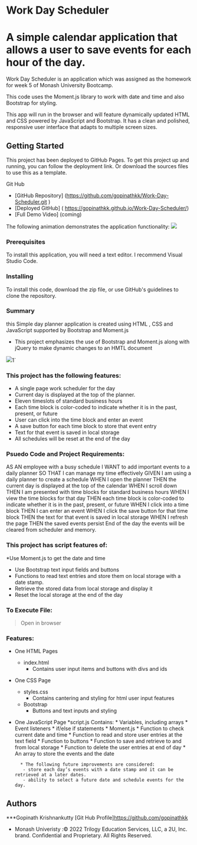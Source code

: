 # Work Day Scheduler

# A simple calendar application that allows a user to save events for each hour of the day. 

Work Day Scheduler is an application which was assigned as the homework for week 5 of Monash University Bootcamp.

This code uses the Moment.js library to work with date and time and also Bootstrap for styling.

This app will run in the browser and will feature dynamically updated HTML and CSS powered by JavaScript and Bootstrap. It has a clean and polished, responsive user interface that adapts to multiple screen sizes.

## Getting Started

This project has been deployed to GitHub Pages. To get this project up and running, you can follow the deployment link. Or download the sources files to use this as a template.

Git Hub

* [GitHub Repository] (https://github.com/gopinathkk/Work-Day-Scheduler.git )
* [Deployed GitHub] ( https://gopinathkk.github.io/Work-Day-Scheduler/)
* [Full Demo Video] (coming)

The following animation demonstrates the application functionality:
![](Assets/Animation.gif)

### Prerequisites

To install this application, you will need a text editor. I recommend Visual Studio Code. 

### Installing

To install this code, download the zip file, or use GitHub's guidelines to clone the repository. 

### Summary
this Simple day planner application is created using HTML , CSS and JavaScript supported by Bootstrap and Moment.js 
* This project emphasizes the use of Bootstrap and Moment.js along with jQuery to make dynamic changes to an HMTL document

![](Assets/images/frontpage.png)1`  

### This project has the following features: 

* A single page work scheduler for the day
* Current day is displayed at the top of the planner.
* Eleven timeslots of standard business hours
* Each time block is color-coded to indicate whether it is in the past, present, or future
* User can click into the time block and enter an event
* A save button for each time block to store that event entry
* Text for that event is saved in local storage
* All schedules will be reset at the end of the day

### Psuedo Code and Project Requirements: 

AS AN employee with a busy schedule
I WANT to add important events to a daily planner
SO THAT I can manage my time effectively
GIVEN I am using a daily planner to create a schedule
WHEN I open the planner
THEN the current day is displayed at the top of the calendar
WHEN I scroll down
THEN I am presented with time blocks for standard business hours
WHEN I view the time blocks for that day
THEN each time block is color-coded to indicate whether it is in the past, present, or future
WHEN I click into a time block
THEN I can enter an event
WHEN I click the save button for that time block
THEN the text for that event is saved in local storage
WHEN I refresh the page
THEN the saved events persist
End of the day the events will be cleared from scheduler and memory.

### This project has script features of:

 *Use Moment.js to get the date and time
 * Use Bootstrap text input fields and buttons
 * Functions to read text entries and store them on local storage with a date stamp.
 * Retrieve the stored data from local storage and display it 
 * Reset the local storage at the end of the day



### To Execute File:
> Open in browser

### Features: 
* One HTML Pages
    * index.html 
        * Contains user input items and buttons with divs and ids
        
* One CSS Page
    * styles.css
        * Contains cantering and styling for html user input features
    * Bootstrap
        * Buttons and text inputs and styling
        
* One JavaScript Page
    *script.js
        Contains: 
        * Variables, including arrays 
        * Event listeners
        * if/else if statements
        * Moment.js
        * Function to check current date and time
        * Function to read and store user entries at the text field
        * Function to buttons
        * Function to save and retrieve to and from local storage
        * Function to delete the user entries at end of day
        * An array to store the events and the date

        * The following future improvements are considered:
         - store each day’s events with a date stamp and it can be retrieved at a later dates.
         - ability to select a future date and schedule events for the day.

          
## Authors
***Gopinath Krishnankutty [Git Hub Profile]https://github.com/gopinathkk
* Monash Univeristy :© 2022 Trilogy Education Services, LLC, a 2U, Inc. brand. Confidential and Proprietary. All Rights Reserved.

